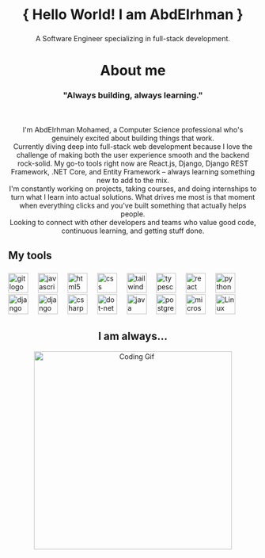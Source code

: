 <h1 align="center">{ Hello World! I am AbdElrhman }</h1>

###

<p align="center">A Software Engineer specializing in full-stack development.</p>

###


<h1 align="center">About me</h1>

###

<h3 align="center">"Always building, always learning."</h3>
<p align="center"><br><br>I'm AbdElrhman Mohamed, a Computer Science professional who's genuinely excited about building things that work.<br>Currently diving deep into full-stack web development because I love the challenge of making both the user experience smooth and the backend rock-solid. My go-to tools right now are React.js, Django, Django REST Framework, .NET Core, and Entity Framework – always learning something new to add to the mix.<br>I'm constantly working on projects, taking courses, and doing internships to turn what I learn into actual solutions. What drives me most is that moment when everything clicks and you've built something that actually helps people.<br>Looking to connect with other developers and teams who value good code, continuous learning, and getting stuff done.</p>

###

<h2 align="left">My tools</h2>

###

<div align="left">
  <img src="https://cdn.jsdelivr.net/gh/devicons/devicon/icons/git/git-original.svg" height="40" alt="git logo"  />
  <img width="12" />
  <img src="https://cdn.jsdelivr.net/gh/devicons/devicon/icons/javascript/javascript-original.svg" height="40" alt="javascript logo"  />
  <img width="12" />
  <img src="https://cdn.jsdelivr.net/gh/devicons/devicon/icons/html5/html5-original.svg" height="40" alt="html5 logo"  />
  <img width="12" />
  <img src="https://cdn.jsdelivr.net/gh/devicons/devicon/icons/css3/css3-original.svg" height="40" alt="css logo"  />
  <img width="12" />
  <img src="https://upload.wikimedia.org/wikipedia/commons/thumb/d/d5/Tailwind_CSS_Logo.svg/768px-Tailwind_CSS_Logo.svg.png?20230715030042" height="40" alt="tailwindcss logo"  />
  <img width="12" />
  <img src="https://cdn.jsdelivr.net/gh/devicons/devicon/icons/typescript/typescript-original.svg" height="40" alt="typescript logo"  />
  <img width="12" />
  <img src="https://cdn.jsdelivr.net/gh/devicons/devicon/icons/react/react-original.svg" height="40" alt="react logo"  />
  <img width="12" />
  <img src="https://cdn.jsdelivr.net/gh/devicons/devicon/icons/python/python-original.svg" height="40" alt="python logo"  />
  <img width="12" />
  <img src="https://cdn.worldvectorlogo.com/logos/django.svg" height="40" alt="django logo"  />
  <img width="12" />
  <img src="http://caktusgroup.com/blog/2018/02/26/basics-django-rest-framework/cover-basics-django-rest-framework.png" height="40" alt="django rest-framework logo"  />
  <img width="12" />
  <img src="https://cdn.jsdelivr.net/gh/devicons/devicon/icons/csharp/csharp-original.svg" height="40" alt="csharp logo"  />
  <img width="12" />
  <img src="https://cdn.jsdelivr.net/gh/devicons/devicon/icons/dot-net/dot-net-original.svg" height="40" alt="dot-net logo"  />
  <img width="12" />
  <img src="https://cdn.jsdelivr.net/gh/devicons/devicon/icons/java/java-original.svg" height="40" alt="java logo"  />
  <img width="12" />
  <img src="https://cdn.jsdelivr.net/gh/devicons/devicon/icons/postgresql/postgresql-original.svg" height="40" alt="postgresql logo"  />
  <img width="12" />
  <img src="https://cdn.jsdelivr.net/gh/devicons/devicon/icons/microsoftsqlserver/microsoftsqlserver-plain.svg" height="40" alt="microsoftsqlserver logo"  />
  <img width="12" />
  <img src="https://pngimg.com/uploads/linux/linux_PNG9.png" height="40" alt="Linux" />
  <img width="12" />
</div>

<h2></h2>
<h2 align="center">I am always...</h2>
<p align="center">
  <img src="https://media1.giphy.com/media/v1.Y2lkPTc5MGI3NjExMzM5ZXJ3N3VqN2ZtN3ZyNHV4MWIzdjR3eGZrYngyaHJyeTgyNnRmNCZlcD12MV9pbnRlcm5hbF9naWZfYnlfaWQmY3Q9Zw/f4ztZcdm9Fi90vL4Zd/giphy.gif" alt="Coding Gif" width="400"/>
</p>

###
